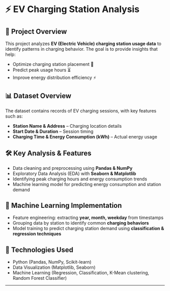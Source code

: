 # ⚡ EV Charging Station Analysis  

## 📌 Project Overview  
This project analyzes **EV (Electric Vehicle) charging station usage data** to identify patterns in charging behavior. The goal is to provide insights that help:  
- Optimize charging station placement 📍  
- Predict peak usage hours ⏳  
- Improve energy distribution efficiency ⚡  

## 📊 Dataset Overview  
The dataset contains records of EV charging sessions, with key features such as:  
- **Station Name & Address** – Charging location details  
- **Start Date & Duration** – Session timing  
- **Charging Time & Energy Consumption (kWh)** – Actual energy usage  

## 🛠 Key Analysis & Features  
- Data cleaning and preprocessing using **Pandas & NumPy**  
- Exploratory Data Analysis (EDA) with **Seaborn & Matplotlib**  
- Identifying peak charging hours and energy consumption trends  
- Machine learning model for predicting energy consumption and station demand  

## 🤖 Machine Learning Implementation  
- Feature engineering: extracting **year, month, weekday** from timestamps  
- Grouping data by station to identify common **charging behaviors**  
- Model training to predict charging station demand using **classification & regression techniques**  

## 🔧 Technologies Used  
- Python (Pandas, NumPy, Scikit-learn)  
- Data Visualization (Matplotlib, Seaborn)  
- Machine Learning (Regression, Classification, K-Mean clustering, Random Forest Classifier)  

---
